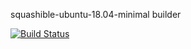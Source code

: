 squashible-ubuntu-18.04-minimal builder

[![Build Status](https://travis-ci.org/squashible/squashible-ubuntu-18.04-minimal.svg?branch=master)](https://travis-ci.org/squashible/squashible-ubuntu-18.04-minimal)

